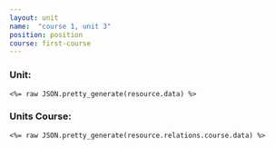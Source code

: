 ```yaml
---
layout: unit
name:  "course 1, unit 3"
position: position
course: first-course
--- 
```

### Unit:
```
<%= raw JSON.pretty_generate(resource.data) %>
```

### Units Course: 

```
<%= raw JSON.pretty_generate(resource.relations.course.data) %>
```